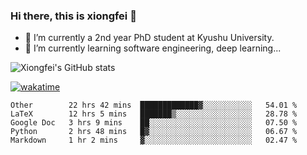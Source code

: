 ### Hi there, this is xiongfei 👋


- 🔭 I’m currently a 2nd year PhD student at Kyushu University.
- 🌱 I’m currently learning software engineering, deep learning...

<!--
**Toma62299781/Toma62299781** is a ✨ _special_ ✨ repository because its `README.md` (this file) appears on your GitHub profile.
Here are some ideas to get you started:
-->

![Xiongfei's GitHub stats](https://github-readme-stats.vercel.app/api?username=Toma62299781)


[![wakatime](https://wakatime.com/badge/user/9e8d5516-d162-43e7-9563-87295d455a71.svg)](https://wakatime.com/@9e8d5516-d162-43e7-9563-87295d455a71)

<!--START_SECTION:waka-->
```text
Other        22 hrs 42 mins  █████████████▓░░░░░░░░░░░   54.01 % 
LaTeX        12 hrs 5 mins   ███████▒░░░░░░░░░░░░░░░░░   28.78 % 
Google Doc   3 hrs 9 mins    ██░░░░░░░░░░░░░░░░░░░░░░░   07.50 % 
Python       2 hrs 48 mins   █▓░░░░░░░░░░░░░░░░░░░░░░░   06.67 % 
Markdown     1 hr 2 mins     ▓░░░░░░░░░░░░░░░░░░░░░░░░   02.47 % 
```
<!--END_SECTION:waka-->


